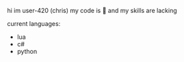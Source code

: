 hi im user-420 (chris)
my code is 🍝 and my skills are lacking

current languages:
- lua
- c#
- python
